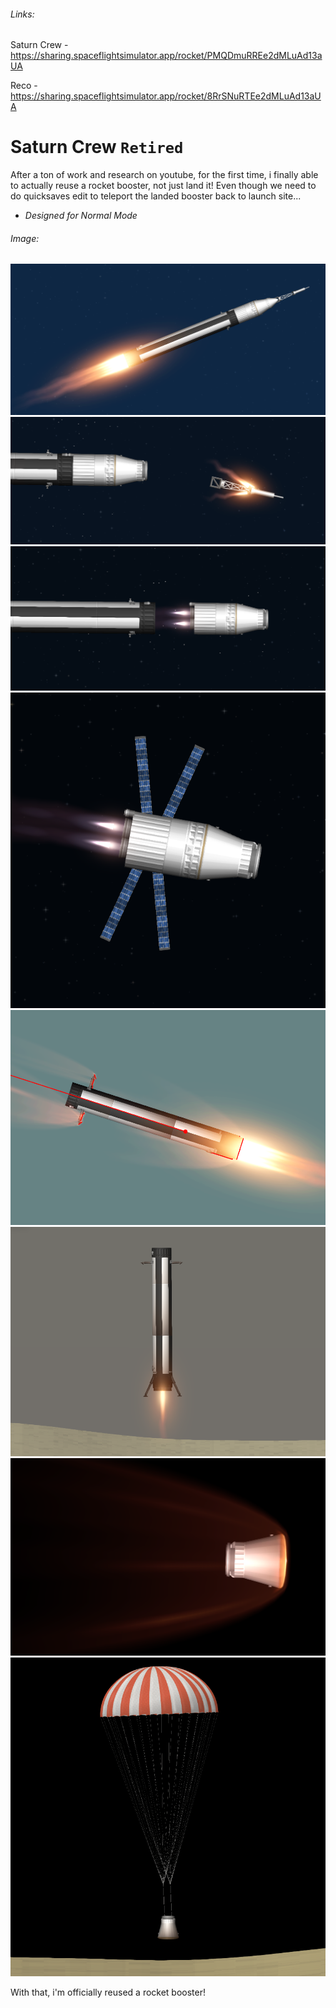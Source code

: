 ###### Links:
Saturn Crew - https://sharing.spaceflightsimulator.app/rocket/PMQDmuRREe2dMLuAd13aUA

Reco - https://sharing.spaceflightsimulator.app/rocket/8RrSNuRTEe2dMLuAd13aUA

# Saturn Crew `Retired`

After a ton of work and research on youtube, for the first time, i finally able to actually reuse a rocket booster, not just land it! Even though we need to do quicksaves edit to teleport the landed booster back to launch site... 

- *Designed for Normal Mode*

###### Image:

![Ascent](../../assets/Screenshot_20241201_202303.png)
![LES sep](../../assets/Screenshot_20241201_202434.png)
![Stage 1 sep](../../assets/Screenshot_20241201_202523.png)
![Orbit insertion](../../assets/Screenshot_20241201_202615.png)
![Reentry Burn](../../assets/Screenshot_20241201_202831.png)
![Landing Burn](../../assets/Screenshot_20241201_203620.png)
![Capsule Reentry](../../assets/Screenshot_20241201_204131.png)
![Landing](../../assets/Screenshot_20241201_204344.png)

With that, i'm officially reused a rocket booster!
